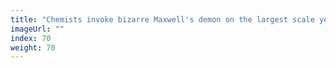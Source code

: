 ```yaml
---
title: "Chemists invoke bizarre Maxwell's demon on the largest scale yet"
imageUrl: ""
index: 70
weight: 70
---
```

